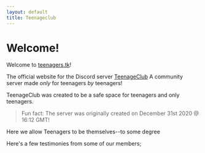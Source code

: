 ```yaml
---
layout: default
title: Teenageclub
---
```


# Welcome!

Welcome to [teenagers.tk](https://teenagers.tk)!

The official website for the Discord server [TeenageClub](https://discord.gg/WSysUXZrpD)
A community server made *only* for teenagers *by* teenagers!

TeenageClub was created to be a safe space for teenagers and only teenagers.
> Fun fact: The server was originally created on December 31st 2020 @ 16:12 GMT!


Here we allow Teenagers to be themselves--to some degree

Here's a few testimonies from some of our members;


<div w3-include-html="assets\html\quotes\quotes.html"></div>
<script>
includeHTML();
</script>